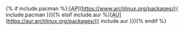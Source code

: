 {% if include.pacman %};[<abbr title="Arch Linux Package">AP</abbr>](https://www.archlinux.org/packages/{{ include.pacman }}){% elsif include.aur %}[<abbr title="Arch User Repository Package">AU</abbr>](https://aur.archlinux.org/packages/{{ include.aur }}){% endif %}
